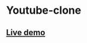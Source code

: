 # Youtube-clone
## <a href="https://github.com/YathrebAmarneh/Youtube-clone/settings/pages">Live demo</a>
<img src=""/>
